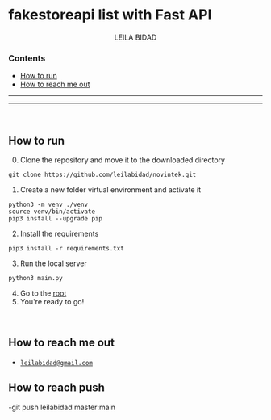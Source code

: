 # fakestoreapi list with Fast API

<p align="center">
LEILA BIDAD 
</p>


### Contents
- [How to run](#howtorun)
- [How to reach me out](#howtoreachmeout)

------------------------

_________________
<br />

<a name="LEILA BIDAD"/>

## How to run
0. Clone the repository and move it to the downloaded directory
```
git clone https://github.com/leilabidad/novintek.git
```
1. Create a new folder virtual environment and activate it
```
python3 -m venv ./venv
source venv/bin/activate
pip3 install --upgrade pip
```
2. Install the requirements
```
pip3 install -r requirements.txt
```
3. Run the local server
```
python3 main.py
```

4. Go to the [root](http://localhost:8000")
5. You're ready to go! 




<br />

<a name="howtoreachmeout"/>

## How to reach me out
* [`leilabidad@gmail.com`](mailto:leilabidad@gmail.com)

## How to reach push 
-git push leilabidad master:main